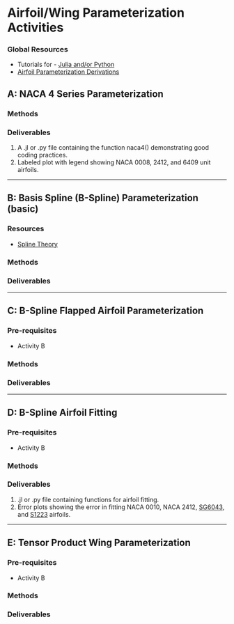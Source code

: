 # Airfoil/Wing Parameterization Activities

### Global Resources
 - Tutorials for - [Julia and/or Python](../0-resources/README.md)
 - [Airfoil Parameterization Derivations](https://github.com/byuflowlab/flowlab-notebook/blob/master/theory/airfoilparameterization/airfoilparameterization.pdf)
 
## A: NACA 4 Series Parameterization

### Methods

### Deliverables
1. A .jl or .py file containing the function naca4() demonstrating good coding practices.
2. Labeled plot with legend showing NACA 0008, 2412, and 6409 unit airfoils.

__________
## B: Basis Spline (B-Spline) Parameterization (basic)

### Resources
- [Spline Theory](https://github.com/byuflowlab/flowlab-notebook/blob/master/theory/splines/splines.pdf)

### Methods

### Deliverables

__________
## C: B-Spline Flapped Airfoil Parameterization

### Pre-requisites
- Activity B
 
### Methods

### Deliverables

__________
## D: B-Spline Airfoil Fitting

### Pre-requisites
- Activity B
 
### Methods

### Deliverables
1. .jl or .py file containing functions for airfoil fitting.
2. Error plots showing the error in fitting NACA 0010, NACA 2412, [SG6043](http://airfoiltools.com/airfoil/details?airfoil=sg6043-il), and [S1223](http://airfoiltools.com/airfoil/details?airfoil=s1223-il) airfoils.

__________
## E: Tensor Product Wing Parameterization

### Pre-requisites
- Activity B
 
### Methods

### Deliverables
